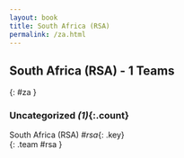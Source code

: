 ```yaml
---
layout: book
title: South Africa (RSA)
permalink: /za.html
---
```


## South Africa (RSA) - 1 Teams
{: #za }









### Uncategorized _(1)_{:.count}

South Africa  (RSA)  _#rsa_{: .key} <br>
{: .team #rsa }


 
